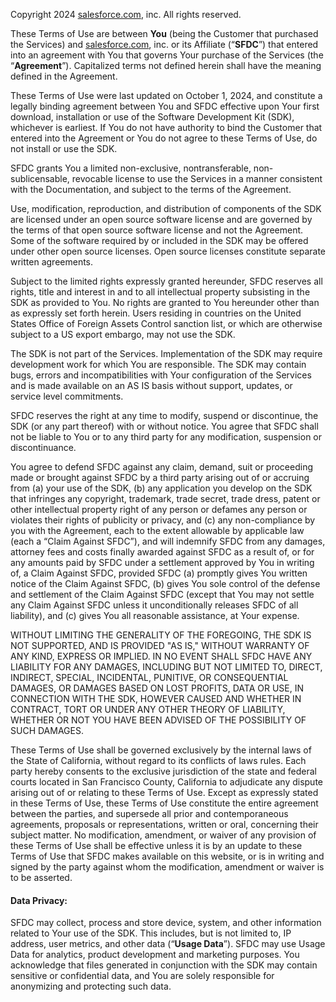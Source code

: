 Copyright 2024 [salesforce.com](https://app.salesforceiq.com/r?target=5aa041084cedfd007a609a0c&t=AFwhZf0GOvrkITUEGk_9Frn8rtTOQ_JcR3V1bPtHyKCQMx9cWuf92b6O6w9dz1LpYaK8lPgjNZvweaqC9W9fv2K3zv4BJWd_VftkdaL13QYpqzPyITBhy9poAZwbKc3bge5ItzFU2Lwc), inc. All rights reserved.

These Terms of Use are between **You** (being the Customer that purchased the Services) and [salesforce.com](salesforce.com), inc. or its Affiliate (“**SFDC**”) that entered into an agreement with You that governs Your purchase of the Services (the “**Agreement**”). Capitalized terms not defined herein shall have the meaning defined in the Agreement.

These Terms of Use were last updated on October 1, 2024, and constitute a legally binding agreement between You and SFDC effective upon Your first download, installation or use of the Software Development Kit (SDK), whichever is earliest. If You do not have authority to bind the Customer that entered into the Agreement or You do not agree to these Terms of Use, do not install or use the SDK.

SFDC grants You a limited non-exclusive, non­transferable, non-sublicensable, revocable license to use the Services in a manner consistent with the Documentation, and subject to the terms of the Agreement.

Use, modification, reproduction, and distribution of components of the SDK are licensed under an open source software license and are governed by the terms of that open source software license and not the Agreement. Some of the software required by or included in the SDK may be offered under other open source licenses. Open source licenses constitute separate written agreements.

Subject to the limited rights expressly granted hereunder, SFDC reserves all rights, title and interest in and to all intellectual property subsisting in the SDK as provided to You. No rights are granted to You hereunder other than as expressly set forth herein. Users residing in countries on the United States Office of Foreign Assets Control sanction list, or which are otherwise subject to a US export embargo, may not use the SDK.

The SDK is not part of the Services. Implementation of the SDK may require development work for which You are responsible. The SDK may contain bugs, errors and incompatibilities with Your configuration of the Services and is made available on an AS IS basis without support, updates, or service level commitments.

SFDC reserves the right at any time to modify, suspend or discontinue, the SDK (or any part thereof) with or without notice. You agree that SFDC shall not be liable to You or to any third party for any modification, suspension or discontinuance.

You agree to defend SFDC against any claim, demand, suit or proceeding made or brought against SFDC by a third party arising out of or accruing from (a) your use of the SDK, (b) any application you develop on the SDK that infringes any copyright, trademark, trade secret, trade dress, patent or other intellectual property right of any person or defames any person or violates their rights of publicity or privacy, and (c) any non-compliance by you with the Agreement, each to the extent allowable by applicable law (each a “Claim Against SFDC”), and will indemnify SFDC from any damages, attorney fees and costs finally awarded against SFDC as a result of, or for any amounts paid by SFDC under a settlement approved by You in writing of, a Claim Against SFDC, provided SFDC (a) promptly gives You written notice of the Claim Against SFDC, (b) gives You sole control of the defense and settlement of the Claim Against SFDC (except that You may not settle any Claim Against SFDC unless it unconditionally releases SFDC of all liability), and (c) gives You all reasonable assistance, at Your expense.

WITHOUT LIMITING THE GENERALITY OF THE FOREGOING, THE SDK IS NOT SUPPORTED, AND IS PROVIDED "AS IS," WITHOUT WARRANTY OF ANY KIND, EXPRESS OR IMPLIED. IN NO EVENT SHALL SFDC HAVE ANY LIABILITY FOR ANY DAMAGES, INCLUDING BUT NOT LIMITED TO, DIRECT, INDIRECT, SPECIAL, INCIDENTAL, PUNITIVE, OR CONSEQUENTIAL DAMAGES, OR DAMAGES BASED ON LOST PROFITS, DATA OR USE, IN CONNECTION WITH THE SDK, HOWEVER CAUSED AND WHETHER IN CONTRACT, TORT OR UNDER ANY OTHER THEORY OF LIABILITY, WHETHER OR NOT YOU HAVE BEEN ADVISED OF THE POSSIBILITY OF SUCH DAMAGES.

These Terms of Use shall be governed exclusively by the internal laws of the State of California, without regard to its conflicts of laws rules. Each party hereby consents to the exclusive jurisdiction of the state and federal courts located in San Francisco County, California to adjudicate any dispute arising out of or relating to these Terms of Use. Except as expressly stated in these Terms of Use, these Terms of Use constitute the entire agreement between the parties, and supersede all prior and contemporaneous agreements, proposals or representations, written or oral, concerning their subject matter. No modification, amendment, or waiver of any provision of these Terms of Use shall be effective unless it is by an update to these Terms of Use that SFDC makes available on this website, or is in writing and signed by the party against whom the modification, amendment or waiver is to be asserted.

#### Data Privacy:
SFDC may collect, process and store device, system, and other information related to Your use of the SDK. This includes, but is not limited to, IP address, user metrics, and other data (“**Usage Data**”). SFDC may use Usage Data for analytics, product development and marketing purposes. You acknowledge that files generated in conjunction with the SDK may contain sensitive or confidential data, and You are solely responsible for anonymizing and protecting such data.
